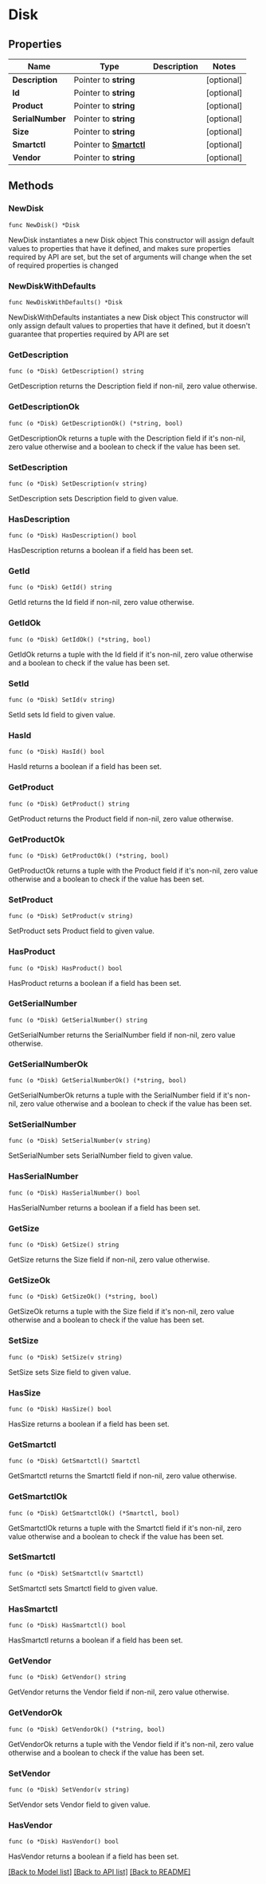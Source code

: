 # Disk

## Properties

Name | Type | Description | Notes
------------ | ------------- | ------------- | -------------
**Description** | Pointer to **string** |  | [optional] 
**Id** | Pointer to **string** |  | [optional] 
**Product** | Pointer to **string** |  | [optional] 
**SerialNumber** | Pointer to **string** |  | [optional] 
**Size** | Pointer to **string** |  | [optional] 
**Smartctl** | Pointer to [**Smartctl**](Smartctl.md) |  | [optional] 
**Vendor** | Pointer to **string** |  | [optional] 

## Methods

### NewDisk

`func NewDisk() *Disk`

NewDisk instantiates a new Disk object
This constructor will assign default values to properties that have it defined,
and makes sure properties required by API are set, but the set of arguments
will change when the set of required properties is changed

### NewDiskWithDefaults

`func NewDiskWithDefaults() *Disk`

NewDiskWithDefaults instantiates a new Disk object
This constructor will only assign default values to properties that have it defined,
but it doesn't guarantee that properties required by API are set

### GetDescription

`func (o *Disk) GetDescription() string`

GetDescription returns the Description field if non-nil, zero value otherwise.

### GetDescriptionOk

`func (o *Disk) GetDescriptionOk() (*string, bool)`

GetDescriptionOk returns a tuple with the Description field if it's non-nil, zero value otherwise
and a boolean to check if the value has been set.

### SetDescription

`func (o *Disk) SetDescription(v string)`

SetDescription sets Description field to given value.

### HasDescription

`func (o *Disk) HasDescription() bool`

HasDescription returns a boolean if a field has been set.

### GetId

`func (o *Disk) GetId() string`

GetId returns the Id field if non-nil, zero value otherwise.

### GetIdOk

`func (o *Disk) GetIdOk() (*string, bool)`

GetIdOk returns a tuple with the Id field if it's non-nil, zero value otherwise
and a boolean to check if the value has been set.

### SetId

`func (o *Disk) SetId(v string)`

SetId sets Id field to given value.

### HasId

`func (o *Disk) HasId() bool`

HasId returns a boolean if a field has been set.

### GetProduct

`func (o *Disk) GetProduct() string`

GetProduct returns the Product field if non-nil, zero value otherwise.

### GetProductOk

`func (o *Disk) GetProductOk() (*string, bool)`

GetProductOk returns a tuple with the Product field if it's non-nil, zero value otherwise
and a boolean to check if the value has been set.

### SetProduct

`func (o *Disk) SetProduct(v string)`

SetProduct sets Product field to given value.

### HasProduct

`func (o *Disk) HasProduct() bool`

HasProduct returns a boolean if a field has been set.

### GetSerialNumber

`func (o *Disk) GetSerialNumber() string`

GetSerialNumber returns the SerialNumber field if non-nil, zero value otherwise.

### GetSerialNumberOk

`func (o *Disk) GetSerialNumberOk() (*string, bool)`

GetSerialNumberOk returns a tuple with the SerialNumber field if it's non-nil, zero value otherwise
and a boolean to check if the value has been set.

### SetSerialNumber

`func (o *Disk) SetSerialNumber(v string)`

SetSerialNumber sets SerialNumber field to given value.

### HasSerialNumber

`func (o *Disk) HasSerialNumber() bool`

HasSerialNumber returns a boolean if a field has been set.

### GetSize

`func (o *Disk) GetSize() string`

GetSize returns the Size field if non-nil, zero value otherwise.

### GetSizeOk

`func (o *Disk) GetSizeOk() (*string, bool)`

GetSizeOk returns a tuple with the Size field if it's non-nil, zero value otherwise
and a boolean to check if the value has been set.

### SetSize

`func (o *Disk) SetSize(v string)`

SetSize sets Size field to given value.

### HasSize

`func (o *Disk) HasSize() bool`

HasSize returns a boolean if a field has been set.

### GetSmartctl

`func (o *Disk) GetSmartctl() Smartctl`

GetSmartctl returns the Smartctl field if non-nil, zero value otherwise.

### GetSmartctlOk

`func (o *Disk) GetSmartctlOk() (*Smartctl, bool)`

GetSmartctlOk returns a tuple with the Smartctl field if it's non-nil, zero value otherwise
and a boolean to check if the value has been set.

### SetSmartctl

`func (o *Disk) SetSmartctl(v Smartctl)`

SetSmartctl sets Smartctl field to given value.

### HasSmartctl

`func (o *Disk) HasSmartctl() bool`

HasSmartctl returns a boolean if a field has been set.

### GetVendor

`func (o *Disk) GetVendor() string`

GetVendor returns the Vendor field if non-nil, zero value otherwise.

### GetVendorOk

`func (o *Disk) GetVendorOk() (*string, bool)`

GetVendorOk returns a tuple with the Vendor field if it's non-nil, zero value otherwise
and a boolean to check if the value has been set.

### SetVendor

`func (o *Disk) SetVendor(v string)`

SetVendor sets Vendor field to given value.

### HasVendor

`func (o *Disk) HasVendor() bool`

HasVendor returns a boolean if a field has been set.


[[Back to Model list]](../README.md#documentation-for-models) [[Back to API list]](../README.md#documentation-for-api-endpoints) [[Back to README]](../README.md)


